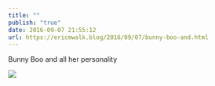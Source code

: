 ```yaml
---
title: ""
publish: "true"
date: 2016-09-07 21:55:12
url: https://ericmwalk.blog/2016/09/07/bunny-boo-and.html
---
```


Bunny Boo and all her personality

![](https://ericmwalk.blog/uploads/2022/c124752c6c.jpg)